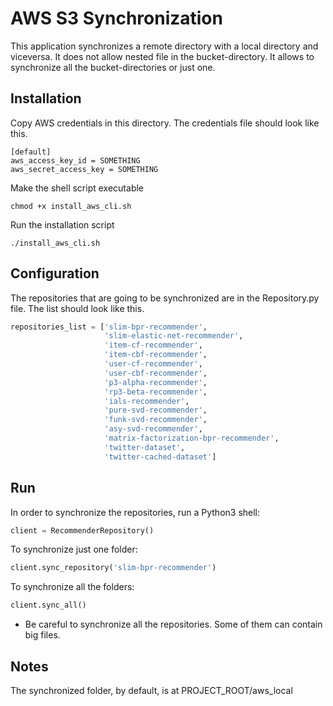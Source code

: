 # AWS S3 Synchronization
This application synchronizes a remote directory with a local directory and viceversa. It does not allow nested file in the bucket-directory.
It allows to synchronize all the bucket-directories or just one.

## Installation
Copy AWS credentials in this directory.
The credentials file should look like this.
```
[default]
aws_access_key_id = SOMETHING
aws_secret_access_key = SOMETHING
```
Make the shell script executable
```shell script
chmod +x install_aws_cli.sh
```
Run the installation script
```shell script
./install_aws_cli.sh
```

## Configuration
The repositories that are going to be synchronized are in the Repository.py file. The list should look like this.
```python
repositories_list = ['slim-bpr-recommender',
                     'slim-elastic-net-recommender',
                     'item-cf-recommender',
                     'item-cbf-recommender',
                     'user-cf-recommender',
                     'user-cbf-recommender',
                     'p3-alpha-recommender',
                     'rp3-beta-recommender',
                     'ials-recommender',
                     'pure-svd-recommender',
                     'funk-svd-recommender',
                     'asy-svd-recommender',
                     'matrix-factorization-bpr-recommender',
                     'twitter-dataset',
                     'twitter-cached-dataset']
```

## Run
In order to synchronize the repositories, run a Python3 shell:
```python
client = RecommenderRepository()
```
To synchronize just one folder:
```python
client.sync_repository('slim-bpr-recommender')
```
To synchronize all the folders:
```python
client.sync_all()
```
* Be careful to synchronize all the repositories. Some of them can contain big files.
## Notes
The synchronized folder, by default, is at PROJECT_ROOT/aws_local